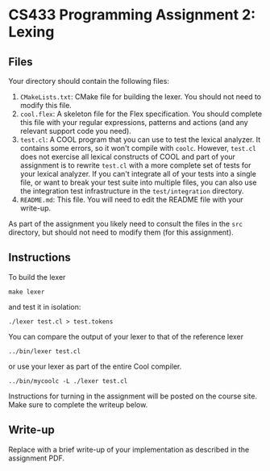 # CS433 Programming Assignment 2: Lexing

## Files

Your directory should contain the following files:

1. `CMakeLists.txt`: CMake file for building the lexer. You should not need to
   modify this file.
1. `cool.flex`: A skeleton file for the Flex specification. You should complete
   this file with your regular expressions, patterns and actions (and any
   relevant support code you need).
1. `test.cl`: A COOL program that you can use to test the lexical analyzer. It
   contains some errors, so it won't compile with `coolc`. However, `test.cl`
   does not exercise all lexical constructs of COOL and part of your assignment
   is to rewrite `test.cl` with a more complete set of tests for your lexical
   analyzer. If you can't integrate all of your tests into a single file, or
   want to break your test suite into multiple files, you can also use the
   integration test infrastructure in the `test/integration` directory.
1. `README.md`: This file. You will need to edit the README file with your
   write-up. 

As part of the assignment you likely need to consult the files in the `src`
directory, but should not need to modify them (for this assignment).

## Instructions

To build the lexer
```
make lexer
```
and test it in isolation:
```
./lexer test.cl > test.tokens
```

You can compare the output of your lexer to that of the reference lexer
```
../bin/lexer test.cl
```
or use your lexer as part of the entire Cool compiler.
```
../bin/mycoolc -L ./lexer test.cl
```

Instructions for turning in the assignment will be posted on the course site. Make sure to complete the writeup below.

## Write-up

Replace with a brief write-up of your implementation as described in the assignment PDF.
